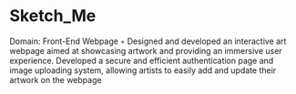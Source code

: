 # Sketch_Me
 Domain: Front-End Webpage ◦ Designed and developed an interactive art webpage aimed at showcasing artwork and providing an immersive user experience. Developed a secure and efficient authentication page and image uploading system, allowing artists to easily add and update their artwork on the webpage
